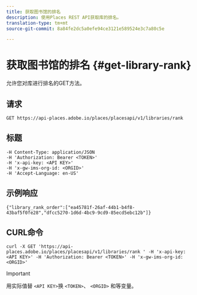 ```yaml
---
title: 获取图书馆的排名
description: 使用Places REST API获取库的排名。
translation-type: tm+mt
source-git-commit: 8a84fe2dc5a0efe94ce3121e589524e3c7a80c5e

---
```



# 获取图书馆的排名 {#get-library-rank}

允许您对库进行排名的GET方法。

## 请求

`GET https://api-places.adobe.io/places/placesapi/v1/libraries/rank`

## 标题

```
-H Content-Type: application/JSON  
-H 'Authorization: Bearer <TOKEN>'  
-H 'x-api-key: <API KEY>'  
-H 'x-gw-ims-org-id: <ORGID>'  
-H 'Accept-Language: en-US'
```

## 示例响应

```
{"library_rank_order":["ea45781f-26af-44b1-b4f8-43baf5f0fe28","dfcc5270-1d6d-4bc9-9cd9-85ecd5ebc12b"]}
```

## CURL命令

```
curl -X GET 'https://api-places.adobe.io/places/placesapi/v1/libraries/rank ' -H 'x-api-key: <API KEY>' -H 'Authorization: Bearer <TOKEN>' -H 'x-gw-ims-org-id: <ORGID>'
```

>[!IMPORTANT]
>
>用实际值替 `<API KEY>`换 `<TOKEN>`、 `<ORGID>` 和等变量。

